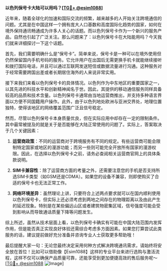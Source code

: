 **以色列保号卡大陆可以用吗？[[TG💪+ @esim1088](https://t.me/s/esim1088)]**

近年来，随着全球化的加速和国际交流的频繁，越来越多的人开始关注跨境通信的问题。尤其是在中国这样一个拥有庞大人口基数和高度国际化趋势的国家，如何在境外保持通讯畅通成为许多人关心的话题。而以色列保号卡作为一个新兴的服务产品，自然也引起了广泛关注。那么问题来了：以色列保号卡在大陆能用吗？今天我们就来详细探讨一下这个话题。

首先，我们需要明确什么是“保号卡”。简单来说，保号卡是一种可以在境外使用但仍然保留国内手机号码的服务。它允许用户在出国后无需更换手机卡就能继续接听和拨打国际电话，并且可以通过互联网发送短信或数据流量进行沟通。这种服务对于经常需要跨国出差或者长期居住海外的人来说非常实用。

接下来我们来看以色列保号卡的具体情况。以色列作为中东地区的重要国家之一，以其先进的科技水平和创新精神闻名于世。因此，其提供的移动通信服务同样具备较高的品质和技术含量。以色列保号卡通常由当地运营商推出，并支持多种语言界面以方便不同国籍用户操作。此外，由于以色列地处欧洲与亚洲交界处，地理位置独特，使得该地区的网络覆盖范围广泛且信号稳定。

然而，尽管以色列保号卡本身质量优良，但在实际应用中却存在一定的限制条件。其中最常被提及的就是关于是否能够在大陆正常使用的问题了。实际上，答案取决于几个关键因素：

1. **运营商政策**：不同的运营商对于跨境服务有不同的规定。有些运营商可能会限制特定国家或地区的漫游功能；而另一些则可能完全开放所有国家的漫游权限。因此，在选择以色列保号卡之前，请务必查阅相关运营商官网上的具体条款说明。

2. **SIM卡兼容性**：除了运营商方面的考量之外，还需要注意您的手机是否支持所选SIM卡类型（如GSM还是CDMA）。如果您的设备不兼容，则即使购买了合适的保号卡也无法正常工作。

3. **网络环境差异**：虽然理论上讲，只要符合上述两点要求就可以在国内顺利使用以色列保号卡，但实际上还必须考虑到两地之间存在的物理距离以及由此产生的延迟现象。特别是在某些偏远山区或者建筑物密集区域，信号强度可能会受到影响从而导致通话质量下降等问题发生。

综上所述，虽然从技术层面上看，以色列保号卡确实有可能在中国大陆范围内发挥作用，但是能否真正实现良好体验还需综合考虑多方面因素。如果您打算尝试此类服务的话，建议提前做好充分准备并咨询专业人士获取更多帮助哦！

最后提醒大家一句：无论您最终决定采用何种方式解决跨境通讯需求，请始终将安全放在首位！比如可以借助像【Esim1088】这样的专业平台来进行选购与激活流程，这样不仅可以确保产品质量可靠，还能享受到更加便捷高效的售后服务呢～ [[TG💪+ @esim1088](https://t.me/s/esim1088) ![Image](https://i.postimg.cc/4NQfJmqS/Snipaste-2025-05-13-00-14-12.png)]